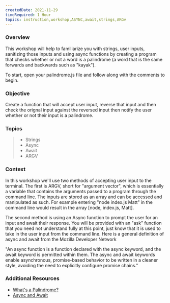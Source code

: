 ```yaml
---
createdDate: 2021-11-29
timeRequired: 1 Hour
topics: instruction,workshop,ASYNC,await,strings,ARGv
---
```



### Overview

This workshop will help to familiarize you with strings, user inputs, sanitizing those inputs and using async functions by creating a program that checks whether or not a word is a palindrome (a word that is the same forwards and backwards such as "kayak").

To start, open your palindrome.js file and follow along with the comments to begin.


### Objective

Create a function that will accept user input, reverse that input and then check the orignal input against the reversed input then notify the user whether or not their input is a palindrome.

### Topics

> - Strings
> - Async
> - Await
> - ARGV

### Context

In this workshop we'll use two methods of accepting user input to the terminal. The first is ARGV, short for "argument vector", which is essentially a variable that contains the arguments passed to a program through the command line. The inputs are stored as an array and can be accessed and manipulated as such. For example entering "node index.js Matt" in the command line would result in the array [node, index.js, Matt].

The second method is using an Async function to prompt the user for an input and await their response. You will be provided with an "ask" function that you need not understand fully at this point, just know that it is used to take in the user input from the command line. Here is a general definition of async and await from the Mozilla Developer Network

"An async function is a function declared with the async keyword, and the await keyword is permitted within them. The async and await keywords enable asynchronous, promise-based behavior to be written in a cleaner style, avoiding the need to explicitly configure promise chains." 

### Additional Resources

- [What's a Palindrome?](https://en.wikipedia.org/wiki/Palindrome)
- [Async and Await](https://developer.mozilla.org/en-US/docs/Web/JavaScript/Reference/Statements/async_function)

